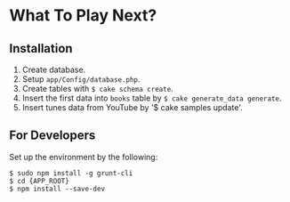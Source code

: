 What To Play Next?
==================

Installation
------------
1. Create database.
1. Setup `app/Config/database.php`.
1. Create tables with `$ cake schema create`.
1. Insert the first data into `books` table by `$ cake generate_data generate`.
1. Insert tunes data from YouTube by '$ cake samples update'.


For Developers
--------------
Set up the environment by the following:

```
$ sudo npm install -g grunt-cli
$ cd {APP_ROOT}
$ npm install --save-dev
```
